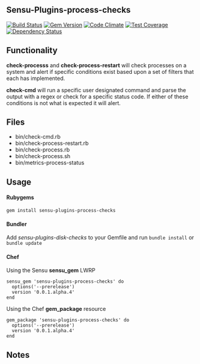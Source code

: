 ## Sensu-Plugins-process-checks

[![Build Status](https://travis-ci.org/sensu-plugins/sensu-plugins-process-checks.svg?branch=master)](https://travis-ci.org/sensu-plugins/sensu-plugins-process-checks)
[![Gem Version](https://badge.fury.io/rb/sensu-plugins-process-checks.svg)](http://badge.fury.io/rb/sensu-plugins-process-checks)
[![Code Climate](https://codeclimate.com/github/sensu-plugins/sensu-plugins-process-checks/badges/gpa.svg)](https://codeclimate.com/github/sensu-plugins/sensu-plugins-process-checks)
[![Test Coverage](https://codeclimate.com/github/sensu-plugins/sensu-plugins-process-checks/badges/coverage.svg)](https://codeclimate.com/github/sensu-plugins/sensu-plugins-process-checks)
[![Dependency Status](https://gemnasium.com/sensu-plugins/sensu-plugins-process-checks.svg)](https://gemnasium.com/sensu-plugins/sensu-plugins-process-checks)

## Functionality

**check-processs** and **check-process-restart**  will check processes on a system and alert if specific conditions exist based upon a set of filters that each has implemented.

**check-cmd** will run a specific user designated command and parse the output with a regex or check for a specific status code.  If either of these conditions is not what is expected it will alert.

## Files
 * bin/check-cmd.rb
 * bin/check-process-restart.rb
 * bin/check-process.rb
 * bin/check-process.sh
 * bin/metrics-process-status

## Usage

#### Rubygems

`gem install sensu-plugins-process-checks`

#### Bundler

Add *sensu-plugins-disk-checks* to your Gemfile and run `bundle install` or `bundle update`

#### Chef

Using the Sensu **sensu_gem** LWRP
```
sensu_gem 'sensu-plugins-process-checks' do
  options('--prerelease')
  version '0.0.1.alpha.4'
end
```

Using the Chef **gem_package** resource
```
gem_package 'sensu-plugins-process-checks' do
  options('--prerelease')
  version '0.0.1.alpha.4'
end
```

## Notes
